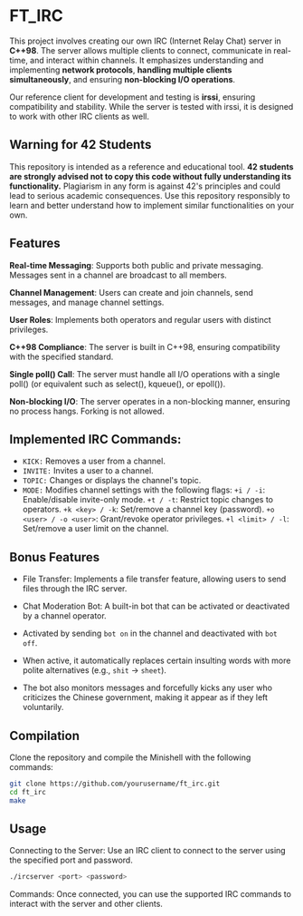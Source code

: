 # FT_IRC

This project involves creating our own IRC (Internet Relay Chat) server in **C++98**. The server allows multiple clients to connect, communicate in real-time, and interact within channels. It emphasizes understanding and implementing **network protocols**, **handling multiple clients simultaneously**, and ensuring **non-blocking I/O operations**.

Our reference client for development and testing is **irssi**, ensuring compatibility and stability. While the server is tested with irssi, it is designed to work with other IRC clients as well.


## Warning for 42 Students

This repository is intended as a reference and educational tool. **42 students are strongly advised not to copy this code without fully understanding its functionality.** Plagiarism in any form is against 42's principles and could lead to serious academic consequences. Use this repository responsibly to learn and better understand how to implement similar functionalities on your own.

## Features

**Real-time Messaging**: Supports both public and private messaging. Messages sent in a channel are broadcast to all members.

**Channel Management**: Users can create and join channels, send messages, and manage channel settings.

**User Roles**: Implements both operators and regular users with distinct privileges.

**C++98 Compliance**: The server is built in C++98, ensuring compatibility with the specified standard.

**Single poll() Call**: The server must handle all I/O operations with a single poll() (or equivalent such as select(), kqueue(), or epoll()).

**Non-blocking I/O**: The server operates in a non-blocking manner, ensuring no process hangs. Forking is not allowed.

## Implemented IRC Commands:

- `KICK:` Removes a user from a channel.
- `INVITE:` Invites a user to a channel.
- `TOPIC:` Changes or displays the channel's topic.
- `MODE:` Modifies channel settings with the following flags:
    `+i / -i`: Enable/disable invite-only mode.
    `+t / -t`: Restrict topic changes to operators.
    `+k <key> / -k`: Set/remove a channel key (password).
    `+o <user> / -o <user>`: Grant/revoke operator privileges.
    `+l <limit> / -l`: Set/remove a user limit on the channel.

## Bonus Features

- File Transfer: Implements a file transfer feature, allowing users to send files through the IRC server.

- Chat Moderation Bot: A built-in bot that can be activated or deactivated by a channel operator.
 - Activated by sending ```bot on``` in the channel and deactivated with ```bot off```.
 - When active, it automatically replaces certain insulting words with more polite alternatives (e.g., ```shit``` → ```sheet```).
 - The bot also monitors messages and forcefully kicks any user who criticizes the Chinese government, making it appear as if they left voluntarily.

## Compilation

Clone the repository and compile the Minishell with the following commands:

```bash
git clone https://github.com/yourusername/ft_irc.git
cd ft_irc
make
```

## Usage

Connecting to the Server: Use an IRC client to connect to the server using the specified port and password.
```bash
./ircserver <port> <password>
```
Commands: Once connected, you can use the supported IRC commands to interact with the server and other clients.
